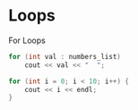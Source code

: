 # Loops

For Loops

```cpp
for (int val : numbers_list)
    cout << val << "  ";

for (int i = 0; i < 10; i++) {
	cout << i << endl;
}
```